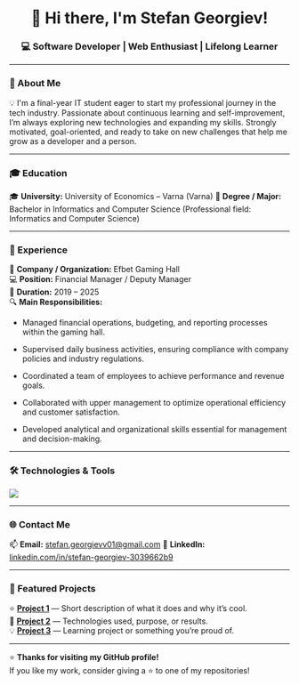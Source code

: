 <h1 align="center">👋 Hi there, I'm Stefan Georgiev!</h1>
<h3 align="center">💻 Software Developer | Web Enthusiast | Lifelong Learner</h3>

---

### 🚀 About Me
💡 I'm a final-year IT student eager to start my professional journey in the tech industry. Passionate about continuous learning and self-improvement, I’m always exploring new technologies and expanding my skills. Strongly motivated, goal-oriented, and ready to take on new challenges that help me grow as a developer and a person.

---

### 🎓 Education
🎓 **University:** University of Economics – Varna (Varna)
📘 **Degree / Major:** Bachelor in Informatics and Computer Science (Professional field: Informatics and Computer Science)  

---

### 💼 Experience
🏢 **Company / Organization:** Efbet Gaming Hall  
💻 **Position:** Financial Manager / Deputy Manager  
📆 **Duration:** 2019 – 2025  
🔍 **Main Responsibilities:**

- Managed financial operations, budgeting, and reporting processes within the gaming hall.

- Supervised daily business activities, ensuring compliance with company policies and industry regulations.

- Coordinated a team of employees to achieve performance and revenue goals.

- Collaborated with upper management to optimize operational efficiency and customer satisfaction.

- Developed analytical and organizational skills essential for management and decision-making.

---

### 🛠️ Technologies & Tools
<p align="left">
  <!-- Replace icons with the ones you use most -->
  <img src="https://skillicons.dev/icons?i=html,css,js,php,laravel,mysql,git,github,vscode,linux,python,react" />
</p>

---

### 🌐 Contact Me
📫 **Email:** stefan.georgievv01@gmail.com 
💼 **LinkedIn:** [linkedin.com/in/stefan-georgiev-3039662b9](linkedin.com/in/stefan-georgiev-3039662b9)   

---

### 📂 Featured Projects
⭐ [**Project 1**](https://github.com/yourusername/project1) — Short description of what it does and why it’s cool.  
🚀 [**Project 2**](https://github.com/yourusername/project2) — Technologies used, purpose, or results.  
💡 [**Project 3**](https://github.com/yourusername/project3) — Learning project or something you’re proud of.

---

⭐ **Thanks for visiting my GitHub profile!**  
If you like my work, consider giving a ⭐ to one of my repositories!
